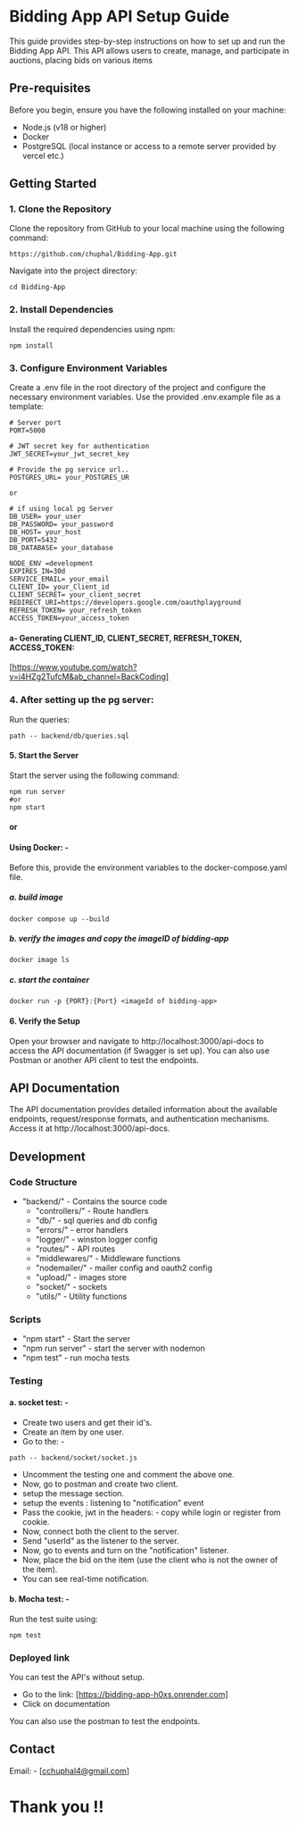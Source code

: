 
# Bidding App API Setup Guide

This guide provides step-by-step instructions on how to set up and run the Bidding App API. This API allows users to create, manage, and participate in auctions, placing bids on various items


## Pre-requisites
Before you begin, ensure you have the following installed on your machine:
* Node.js (v18 or higher)
* Docker
* PostgreSQL (local instance or access to a remote server provided by vercel etc.)

## Getting Started

### 1. Clone the Repository
Clone the repository from GitHub to your local machine using the following command:

```shell
https://github.com/chuphal/Bidding-App.git
```

Navigate into the project directory:
```shell
cd Bidding-App
```
### 2. Install Dependencies
Install the required dependencies using npm:

```shell
npm install
```
### 3. Configure Environment Variables
Create a .env file in the root directory of the project and configure the necessary environment variables. Use the provided .env.example file as a template:

```text
# Server port
PORT=5000

# JWT secret key for authentication
JWT_SECRET=your_jwt_secret_key

# Provide the pg service url..
POSTGRES_URL= your_POSTGRES_UR

or

# if using local pg Server
DB_USER= your_user
DB_PASSWORD= your_password
DB_HOST= your_host
DB_PORT=5432
DB_DATABASE= your_database

NODE_ENV =development
EXPIRES_IN=30d
SERVICE_EMAIL= your_email
CLIENT_ID= your_Client_id
CLIENT_SECRET= your_client_secret
REDIRECT_URI=https://developers.google.com/oauthplayground
REFRESH_TOKEN= your_refresh_token
ACCESS_TOKEN=your_access_token

```
#### a- Generating CLIENT_ID, CLIENT_SECRET, REFRESH_TOKEN,  ACCESS_TOKEN:
[https://www.youtube.com/watch?v=i4HZg2TufcM&ab_channel=BackCoding]

### 4. After setting up the pg server:
Run the queries:
```text
path -- backend/db/queries.sql
```

#### 5. Start the Server
Start the server using the following command:
```shell
npm run server
#or 
npm start
```

#### or 
#### Using Docker: -
Before this, provide the environment variables to the docker-compose.yaml file.

##### a. build image
```shell
docker compose up --build
```

##### b. verify the images and copy the imageID of bidding-app
```shell
docker image ls
```

##### c. start the container
```shell
docker run -p {PORT}:{Port} <imageId of bidding-app>
```

#### 6. Verify the Setup
Open your browser and navigate to http://localhost:3000/api-docs to access the API documentation (if Swagger is set up). You can also use Postman or another API client to test the endpoints.

## API Documentation
The API documentation provides detailed information about the available endpoints, request/response formats, and authentication mechanisms. Access it at http://localhost:3000/api-docs.

## Development
### Code Structure

* "backend/" - Contains the source code
    * "controllers/" - Route handlers
    * "db/" - sql queries and db config
    * "errors/" - error handlers
    * "logger/" - winston logger config
    * "routes/" - API routes
    * "middlewares/" - Middleware functions
    * "nodemailer/" - mailer config and oauth2 config
    * "upload/" - images store
    * "socket/" - sockets
    * "utils/" - Utility functions
    
### Scripts

* "npm start" - Start the server
* "npm run server" - start the server with nodemon
* "npm test" - run mocha tests

### Testing
#### a. socket test: -
* Create two users and get their id's.
* Create an item by one user.
* Go to the: -
```text
path -- backend/socket/socket.js 
```
* Uncomment the testing one and comment the above one.
* Now, go to postman and create two client.
* setup the message section.
* setup the events : listening to "notification" event
* Pass the cookie, jwt in the headers: - copy while login or register from cookie.
* Now, connect both the client to the server.
* Send "userId" as the listener to the server.
* Now, go to events and turn on the "notification" listener.
* Now, place the bid on the item (use the client who is not the owner of the item).
* You can see real-time notification.

#### b. Mocha test: -
Run the test suite using:
```shell
npm test

```
### Deployed link
You can test the API's without setup.
* Go to the link:  [https://bidding-app-h0xs.onrender.com]
* Click on documentation

You can also use the postman to test the endpoints.

## Contact
Email: - [cchuphal4@gmail.com]


# Thank you !!
